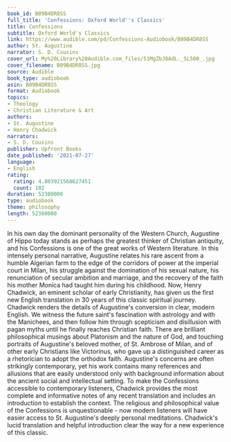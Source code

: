 ```yaml
---
book_id: B09B4DR8SS
full_title: 'Confessions: Oxford World''s Classics'
title: Confessions
subtitle: Oxford World's Classics
link: https://www.audible.com/pd/Confessions-Audiobook/B09B4DR8SS
author: St. Augustine
narrator: S. D. Cousins
cover_url: My%20Library%20Audible.com_files/51MgZbJ8AdL._SL500_.jpg
cover_filename: B09B4DR8SS.jpg
source: Audible
book_type: audiobook
asin: B09B4DR8SS
format: Audiobook
topics:
- Theology
- Christian Literature & Art
authors:
- St. Augustine
- Henry Chadwick
narrators:
- S. D. Cousins
publisher: Upfront Books
date_published: '2021-07-27'
language:
- English
rating:
  rating: 4.803921568627451
  count: 102
duration: 52380000
type: audiobook
theme: philosophy
length: 52380000
---
```

In his own day the dominant personality of the Western Church, Augustine of Hippo today stands as perhaps the greatest thinker of Christian antiquity, and his Confessions is one of the great works of Western literature. In this intensely personal narrative, Augustine relates his rare ascent from a humble Algerian farm to the edge of the corridors of power at the imperial court in Milan, his struggle against the domination of his sexual nature, his renunciation of secular ambition and marriage, and the recovery of the faith his mother Monica had taught him during his childhood.
Now, Henry Chadwick, an eminent scholar of early Christianity, has given us the first new English translation in 30 years of this classic spiritual journey. Chadwick renders the details of Augustine's conversion in clear, modern English. We witness the future saint's fascination with astrology and with the Manichees, and then follow him through scepticism and disillusion with pagan myths until he finally reaches Christian faith. There are brilliant philosophical musings about Platonism and the nature of God, and touching portraits of Augustine's beloved mother, of St. Ambrose of Milan, and of other early Christians like Victorinus, who gave up a distinguished career as a rhetorician to adopt the orthodox faith. Augustine's concerns are often strikingly contemporary, yet his work contains many references and allusions that are easily understood only with background information about the ancient social and intellectual setting. To make the Confessions accessible to contemporary listeners, Chadwick provides the most complete and informative notes of any recent translation and includes an introduction to establish the context.
The religious and philosophical value of the Confessions is unquestionable - now modern listeners will have easier access to St. Augustine's deeply personal meditations. Chadwick's lucid translation and helpful introduction clear the way for a new experience of this classic.
